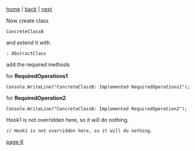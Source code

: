 [home](./page01.md) | [back](./page04.md) | [next](./page06.md)

Now create class
```
ConcreteClassB
```
and extend it with
```
: AbstractClass
```
add the required methods

for **RequiredOperations1**
```
Console.WriteLine("ConcreteClassB: Implemented RequiredOperations1");
```
for **RequiredOperation2**
```
Console.WriteLine("ConcreteClassB: Implemented RequiredOperation2");
```
Hook1 is not overridden here, so it will do nothing.
```
// Hook1 is not overridden here, so it will do nothing.
```

[page 6](./page06.md)
